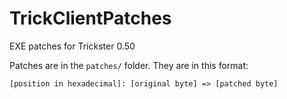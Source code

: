 # TrickClientPatches
EXE patches for Trickster 0.50

Patches are in the `patches/` folder. They are in this format:

`[position in hexadecimal]: [original byte] => [patched byte]`
